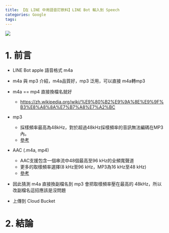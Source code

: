 ```yaml
---
title: 【在 LINE 中用語音訂飲料】LINE Bot 輸入到 Speech
categories: Google
tags:
---
```




![](https://nijialin.com/images/2022/)

# 1. 前言

- LINE Bot apple 語音格式 m4a 
- m4a 與 mp3 介紹，m4a品質好，mp3 泛用，可以直接 m4a轉mp3
- m4a == mp4 直接換檔名就好
  - https://zh.wikipedia.org/wiki/%E9%80%B2%E9%9A%8E%E9%9F%B3%E8%A8%8A%E7%B7%A8%E7%A2%BC

- mp3 
  - 採樣頻率最高為48kHz，對於超過48kHz採樣頻率的音訊無法編碼在MP3內。
  - [參考](https://zh.wikipedia.org/wiki/MP3)
- AAC (.m4a, mp4)
  - AAC支援包含一個串流中48個最高至96 kHz的全頻寬聲道
  - 更多的取樣頻率選擇(8 kHz至96 kHz，MP3為16 kHz至48 kHz)
  - [參考](https://zh.wikipedia.org/wiki/%E9%80%B2%E9%9A%8E%E9%9F%B3%E8%A8%8A%E7%B7%A8%E7%A2%BC)
- 因此猜測 m4a 直接換副檔名到 mp3 會把取樣頻率壓在最高的 48kHz，所以改副檔名這招應該是沒問題
- 上傳到 Cloud Bucket

<!-- more -->


# 2. 結論
